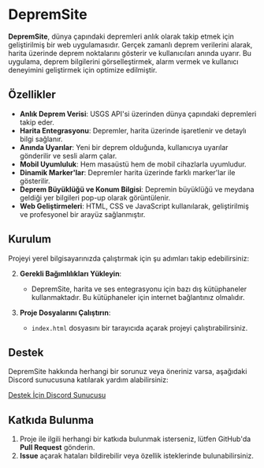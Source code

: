 

# DepremSite

**DepremSite**, dünya çapındaki depremleri anlık olarak takip etmek için geliştirilmiş bir web uygulamasıdır. Gerçek zamanlı deprem verilerini alarak, harita üzerinde deprem noktalarını gösterir ve kullanıcıları anında uyarır. Bu uygulama, deprem bilgilerini görselleştirmek, alarm vermek ve kullanıcı deneyimini geliştirmek için optimize edilmiştir.

## Özellikler

- **Anlık Deprem Verisi**: USGS API'si üzerinden dünya çapındaki depremleri takip eder.
- **Harita Entegrasyonu**: Depremler, harita üzerinde işaretlenir ve detaylı bilgi sağlanır.
- **Anında Uyarılar**: Yeni bir deprem olduğunda, kullanıcıya uyarılar gönderilir ve sesli alarm çalar.
- **Mobil Uyumluluk**: Hem masaüstü hem de mobil cihazlarla uyumludur.
- **Dinamik Marker'lar**: Depremler harita üzerinde farklı marker'lar ile gösterilir.
- **Deprem Büyüklüğü ve Konum Bilgisi**: Depremin büyüklüğü ve meydana geldiği yer bilgileri pop-up olarak görüntülenir.
- **Web Geliştirmeleri**: HTML, CSS ve JavaScript kullanılarak, geliştirilmiş ve profesyonel bir arayüz sağlanmıştır.

## Kurulum

Projeyi yerel bilgisayarınızda çalıştırmak için şu adımları takip edebilirsiniz:

2. **Gerekli Bağımlılıkları Yükleyin**:
   - DepremSite, harita ve ses entegrasyonu için bazı dış kütüphaneler kullanmaktadır. Bu kütüphaneler için internet bağlantınız olmalıdır.

3. **Proje Dosyalarını Çalıştırın**:
   - `index.html` dosyasını bir tarayıcıda açarak projeyi çalıştırabilirsiniz.

## Destek

DepremSite hakkında herhangi bir sorunuz veya öneriniz varsa, aşağıdaki Discord sunucusuna katılarak yardım alabilirsiniz:

[Destek İçin Discord Sunucusu](https://discord.gg/umuzRyBt)

## Katkıda Bulunma

1. Proje ile ilgili herhangi bir katkıda bulunmak isterseniz, lütfen GitHub'da **Pull Request** gönderin.
2. **Issue** açarak hataları bildirebilir veya özellik isteklerinde bulunabilirsiniz.
